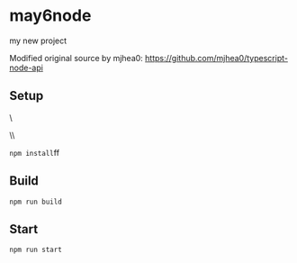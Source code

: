 # may6node

my new project

Modified original source by mjhea0: https://github.com/mjhea0/typescript-node-api

## Setup

















\\






\\\






























`npm install`ff












## Build







`npm run build`





## Start

`npm run start`


